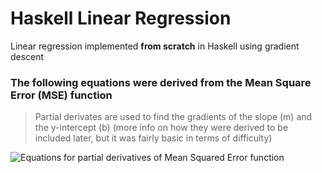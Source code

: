 # Haskell Linear Regression
Linear regression implemented **from scratch** in Haskell using gradient descent

### The following equations were derived from the Mean Square Error (MSE) function
> Partial derivates are used to find the gradients of the slope (m) and the y-intercept (b) (more info on how they were derived to be included later, but it was fairly basic in terms of difficulty)

![Equations for partial derivatives of Mean Squared Error function](https://user-images.githubusercontent.com/89273280/145147648-98dcb383-c70e-4a6b-bb6c-0376331c3341.png)
